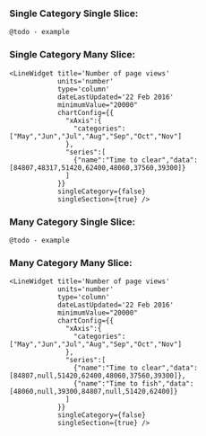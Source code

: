 ### Single Category Single Slice:

`@todo - example`


### Single Category Many Slice:

    <LineWidget title='Number of page views'
                units='number'
                type='column'
                dateLastUpdated='22 Feb 2016'
                minimumValue="20000"
                chartConfig={{
                  "xAxis":{
                    "categories":["May","Jun","Jul","Aug","Sep","Oct","Nov"]
                  },
                  "series":[
                    {"name":"Time to clear","data":[84807,48317,51420,62400,48060,37560,39300]}
                  ]
                }} 
                singleCategory={false} 
                singleSection={true} />
        

### Many Category Single Slice:

`@todo - example`


### Many Category Many Slice:


    <LineWidget title='Number of page views'
                units='number'
                type='column'
                dateLastUpdated='22 Feb 2016'
                minimumValue="20000"
                chartConfig={{
                  "xAxis":{
                    "categories":["May","Jun","Jul","Aug","Sep","Oct","Nov"]
                  },
                  "series":[
                    {"name":"Time to clear","data":[84807,null,51420,62400,48060,37560,39300]},
                    {"name":"Time to fish","data":[48060,null,39300,84807,null,51420,62400]}
                  ]
                }} 
                singleCategory={false} 
                singleSection={true} />

